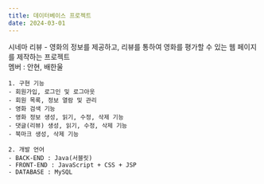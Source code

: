 ```yaml
---
title: 데이터베이스 프로젝트
date: 2024-03-01
---
```


시네마 리뷰 - 영화의 정보를 제공하고, 리뷰를 통하여 영화를 평가할 수 있는 웹 페이지를 제작하는 프로젝트<br>
멤버 : 안현, 배한울<br>

<!--more-->
```
1. 구현 기능
- 회원가입, 로그인 및 로그아웃
- 회원 목록, 정보 열람 및 관리
- 영화 검색 기능
- 영화 정보 생성, 읽기, 수정, 삭제 기능
- 댓글(리뷰) 생성, 읽기, 수정, 삭제 기능
- 북마크 생성, 삭제 기능

2. 개발 언어
- BACK-END : Java(서블릿)
- FRONT-END : JavaScript + CSS + JSP
- DATABASE : MySQL
```